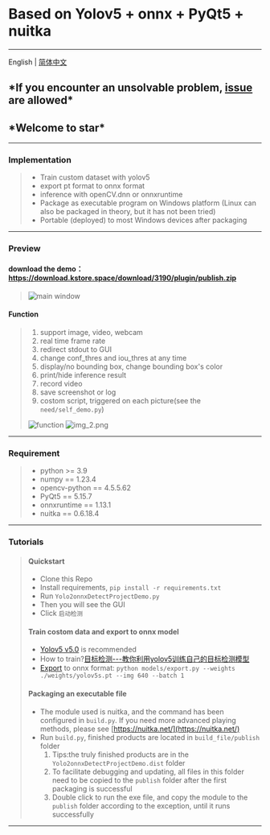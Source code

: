 # Based on Yolov5 + onnx + PyQt5 + nuitka

---
English | [简体中文](../README.md)

## \***If you encounter an unsolvable problem, [issue](https://github.com/xun-xh/yolov5-onnx-pyqt-exe/issues/new/choose) are allowed**\*

## \***Welcome to star**\*

---

### Implementation

> - Train custom dataset with yolov5
> - export pt format to onnx format
> - inference with openCV.dnn or onnxruntime
> - Package as executable program on Windows platform (Linux can also be packaged in theory, but it has not been tried)
> - Portable (deployed) to most Windows devices after packaging

---

### Preview

#### download the demo：<https://download.kstore.space/download/3190/plugin/publish.zip>

> ![main window](https://img-blog.csdnimg.cn/a52cbae15c7c4fc19ce5476b6374605f.png)

#### **Function**
>
> 1. support image, video, webcam
> 2. real time frame rate
> 3. redirect stdout to GUI
> 4. change conf_thres and iou_thres at any time
> 5. display/no bounding box, change bounding box's color
> 6. print/hide inference result
> 7. record video
> 8. save screenshot or log
> 9. costom script, triggered on each picture(see the `need/self_demo.py`)
>
> ![function](https://img-blog.csdnimg.cn/93bfdb8ebb844f78b1fb36745d4188a4.png#pic_center)
> ![img_2.png](https://img-blog.csdnimg.cn/d2651fe582694c40b818a798aeb154b6.png#pic_center)

---

### Requirement

> - python >= 3.9
> - numpy == 1.23.4
> - opencv-python == 4.5.5.62
> - PyQt5 == 5.15.7
> - onnxruntime == 1.13.1
> - nuitka == 0.6.18.4

---

### Tutorials

> #### Quickstart
>
> - Clone this Repo
> - Install requirements, `pip install -r requirements.txt`
> - Run `Yolo2onnxDetectProjectDemo.py`
> - Then you will see the GUI
> - Click `启动检测`
>
>#### Train costom data and export to onnx model
>
> - [Yolov5 v5.0](https://github.com/ultralytics/yolov5/tree/v5.0) is recommended
> - How to train?[目标检测---教你利用yolov5训练自己的目标检测模型](https://blog.csdn.net/jiaoty19/article/details/125614783)
> - [Export](https://github.com/ultralytics/yolov5/issues/251) to onnx format: `python models/export.py --weights ./weights/yolov5s.pt --img 640 --batch 1`
>
>#### Packaging an executable file
>
> - The module used is nuitka, and the command has been configured in `build.py`. If you need more advanced playing methods, please see [https://nuitka.net/](https://nuitka.net/)
> - Run `build.py`, finished products are located in `build_file/publish` folder
>   1. Tips:the truly finished products are in the `Yolo2onnxDetectProjectDemo.dist` folder
>   2. To facilitate debugging and updating, all files in this folder need to be copied to the `publish` folder after the first packaging is successful
>   3. Double click to run the exe file, and copy the module to the `publish` folder according to the exception,  until it runs successfully

---
